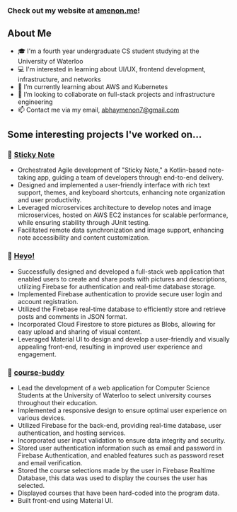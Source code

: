 ### Check out my website at [amenon.me](https://amenon.me)!

## About Me
- 🎓 I'm a fourth year undergraduate CS student studying at the University of Waterloo
- 💻 I'm interested in learning about UI/UX, frontend development, infrastructure, and networks
- 🌱 I’m currently learning about AWS and Kubernetes
- 👯 I’m looking to collaborate on full-stack projects and infrastructure engineering
- 📫 Contact me via my email, abhaymenon7@gmail.com

## Some interesting projects I've worked on...

### 📝 [Sticky Note](https://git.uwaterloo.ca/a32menon/notes-app)
  - Orchestrated Agile development of "Sticky Note," a Kotlin-based note-taking app, guiding a team of developers through end-to-end delivery.
  - Designed and implemented a user-friendly interface with rich text support, themes, and keyboard shortcuts, enhancing note organization and user productivity.
  - Leveraged microservices architecture to develop notes and image microservices, hosted on AWS EC2 instances for scalable performance, while ensuring stability through JUnit testing.
  - Facilitated remote data synchronization and image support, enhancing note accessibility and content customization.

### 👋 [Heyo!](https://github.com/abhqy/twitter-clone)
  - Successfully designed and developed a full-stack web application that enabled users to create and share posts with pictures and descriptions, utilizing Firebase for authentication and real-time database storage.
  - Implemented Firebase authentication to provide secure user login and account registration.
  - Utilized the Firebase real-time database to efficiently store and retrieve posts and comments in JSON format.
  - Incorporated Cloud Firestore to store pictures as Blobs, allowing for easy upload and sharing of visual content.
  - Leveraged Material UI to design and develop a user-friendly and visually appealing front-end, resulting in improved user experience and engagement.


### 🏫 [course-buddy](https://github.com/brandngo/course-buddy)
  - Lead the development of a web application for Computer Science Students at the University of Waterloo to select university courses throughout their education.
  - Implemented a responsive design to ensure optimal user experience on various devices.
  - Utilized Firebase for the back-end, providing real-time database, user authentication, and hosting services.
  - Incorporated user input validation to ensure data integrity and security.
  - Stored user authentication information such as email and password in Firebase Authentication, and enabled features such as password reset and email verification.
  - Stored the course selections made by the user in Firebase Realtime Database, this data was used to display the courses the user has selected.
  - Displayed courses that have been hard-coded into the program data.
  - Built front-end using Material UI.
